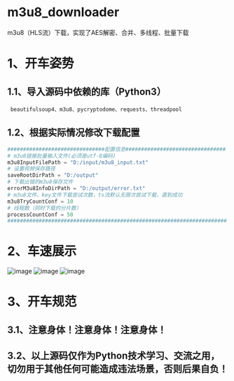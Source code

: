 # m3u8_downloader
m3u8（HLS流）下载，实现了AES解密、合并、多线程、批量下载

# 1、开车姿势
## 1.1、导入源码中依赖的库（Python3）
     beautifulsoup4、m3u8、pycryptodome、requests、threadpool
## 1.2、根据实际情况修改下载配置
```python
###############################配置信息################################
# m3u8链接批量输入文件(必须是utf-8编码)
m3u8InputFilePath = "D:/input/m3u8_input.txt"
# 设置视频保存路径
saveRootDirPath = "D:/output"
# 下载出错的m3u8保存文件
errorM3u8InfoDirPath = "D:/output/error.txt"
# m3u8文件、key文件下载尝试次数，ts流默认无限次尝试下载，直到成功
m3u8TryCountConf = 10
# 线程数（同时下载的分片数）
processCountConf = 50
######################################################################
```
# 2、车速展示
![image](https://user-images.githubusercontent.com/44233477/95989627-1743d180-0e5d-11eb-981a-ab2917ee9263.png)
![image](https://user-images.githubusercontent.com/44233477/95989823-570ab900-0e5d-11eb-81bf-9c9c2d984496.png)
![image](https://user-images.githubusercontent.com/44233477/95989904-71449700-0e5d-11eb-946f-280839da3b47.png)
# 3、开车规范
## 3.1、注意身体！注意身体！注意身体！
## 3.2、以上源码仅作为Python技术学习、交流之用，切勿用于其他任何可能造成违法场景，否则后果自负！
